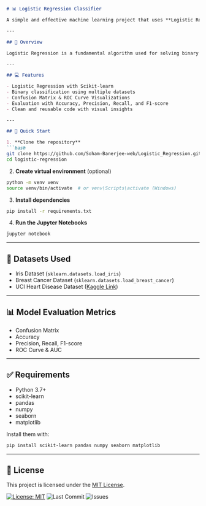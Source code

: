 ```markdown
# 📊 Logistic Regression Classifier

A simple and effective machine learning project that uses **Logistic Regression** for binary classification problems. This project demonstrates model training, evaluation, and visualization using real-world datasets.

---

## 🧠 Overview

Logistic Regression is a fundamental algorithm used for solving binary classification tasks. It models the probability that a given input belongs to a particular class using a sigmoid function.

---

## 💻 Features

- Logistic Regression with Scikit-learn
- Binary classification using multiple datasets
- Confusion Matrix & ROC Curve Visualizations
- Evaluation with Accuracy, Precision, Recall, and F1-score
- Clean and reusable code with visual insights

---

## 🚀 Quick Start

1. **Clone the repository**
```bash
git clone https://github.com/Soham-Banerjee-web/Logistic_Regression.git
cd logistic-regression
````

2. **Create virtual environment** (optional)

```bash
python -m venv venv
source venv/bin/activate  # or venv\Scripts\activate (Windows)
```

3. **Install dependencies**

```bash
pip install -r requirements.txt
```

4. **Run the Jupyter Notebooks**

```bash
jupyter notebook
```

---

## 🧪 Datasets Used

* Iris Dataset (`sklearn.datasets.load_iris`)
* Breast Cancer Dataset (`sklearn.datasets.load_breast_cancer`)
* UCI Heart Disease Dataset ([Kaggle Link](https://www.kaggle.com/datasets/ronitf/heart-disease-uci))

---

## 📊 Model Evaluation Metrics

* Confusion Matrix
* Accuracy
* Precision, Recall, F1-score
* ROC Curve & AUC

---

## ✅ Requirements

* Python 3.7+
* scikit-learn
* pandas
* numpy
* seaborn
* matplotlib

Install them with:

```bash
pip install scikit-learn pandas numpy seaborn matplotlib
```

---

## 📜 License

This project is licensed under the [MIT License](LICENSE).



[![License: MIT](https://img.shields.io/badge/License-MIT-yellow.svg)](https://opensource.org/licenses/MIT)
![Last Commit](https://img.shields.io/github/last-commit/Soham-Banerjee-web/Logistic_Regression)
![Issues](https://img.shields.io/github/issues/Soham-Banerjee-web/Logistic_Regression)
